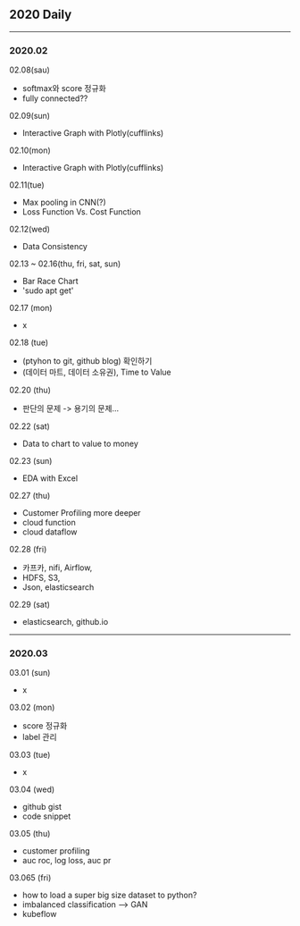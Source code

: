 ## 2020 Daily
------------------------------------------------------------
### 2020.02

02.08(sau)
  - softmax와 score 정규화
  - fully connected??
  
02.09(sun)
  - Interactive Graph with Plotly(cufflinks)
  
02.10(mon)
  - Interactive Graph with Plotly(cufflinks)
  
02.11(tue)
  - Max pooling in CNN(?)
  - Loss Function Vs. Cost Function
  
02.12(wed)
  - Data Consistency
  
02.13 ~ 02.16(thu, fri, sat, sun)
  - Bar Race Chart
  - 'sudo apt get'
  
02.17 (mon)
  - x
  
02.18 (tue)
  - (ptyhon to git, github blog) 확인하기 
  - (데이터 마트, 데이터 소유권), Time to Value
  
02.20 (thu)
  - 판단의 문제 -> 용기의 문제...
  
02.22 (sat)
  - Data to chart to value to money
  
02.23 (sun)
  - EDA with Excel
  
02.27 (thu)
  - Customer Profiling more deeper
  - cloud function
  - cloud dataflow

02.28 (fri)
  - 카프카, nifi, Airflow,
  - HDFS, S3, 
  - Json, elasticsearch

02.29 (sat)
  - elasticsearch, github.io
------------------------------------------------------------
### 2020.03

03.01 (sun)
  - x

03.02 (mon)
  - score 정규화
  - label 관리

03.03 (tue)
  - x
  
03.04 (wed)
  - github gist
  - code snippet
  
03.05 (thu)
  - customer profiling
  - auc roc, log loss, auc pr
  
03.065 (fri)
  - how to load a super big size dataset to python?
  - imbalanced classification --> GAN
  - kubeflow 



  

